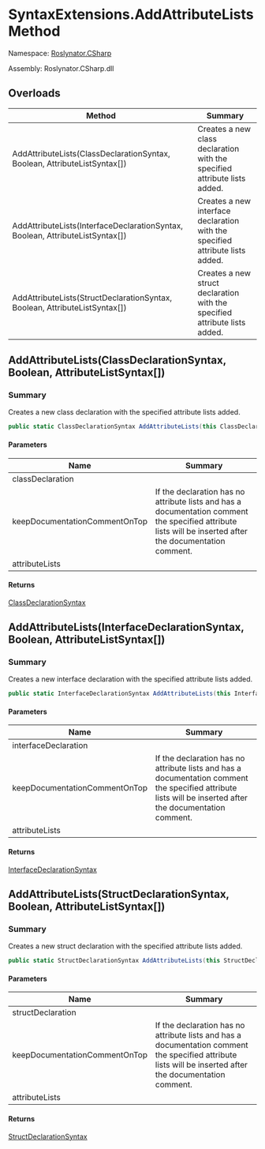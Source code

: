 # SyntaxExtensions\.AddAttributeLists Method

Namespace: [Roslynator.CSharp](../../README.md)

Assembly: Roslynator\.CSharp\.dll

## Overloads

| Method | Summary |
| ------ | ------- |
| AddAttributeLists\(ClassDeclarationSyntax, Boolean, AttributeListSyntax\[\]\) | Creates a new class declaration with the specified attribute lists added\. |
| AddAttributeLists\(InterfaceDeclarationSyntax, Boolean, AttributeListSyntax\[\]\) | Creates a new interface declaration with the specified attribute lists added\. |
| AddAttributeLists\(StructDeclarationSyntax, Boolean, AttributeListSyntax\[\]\) | Creates a new struct declaration with the specified attribute lists added\. |

## AddAttributeLists\(ClassDeclarationSyntax, Boolean, AttributeListSyntax\[\]\)

### Summary

Creates a new class declaration with the specified attribute lists added\.

```csharp
public static ClassDeclarationSyntax AddAttributeLists(this ClassDeclarationSyntax classDeclaration, bool keepDocumentationCommentOnTop, params AttributeListSyntax[] attributeLists)
```

#### Parameters

| Name | Summary |
| ---- | ------- |
| classDeclaration | |
| keepDocumentationCommentOnTop | If the declaration has no attribute lists and has a documentation comment the specified attribute lists will be inserted after the documentation comment\. |
| attributeLists | |

#### Returns

[ClassDeclarationSyntax](https://docs.microsoft.com/en-us/dotnet/api/microsoft.codeanalysis.csharp.syntax.classdeclarationsyntax)

## AddAttributeLists\(InterfaceDeclarationSyntax, Boolean, AttributeListSyntax\[\]\)

### Summary

Creates a new interface declaration with the specified attribute lists added\.

```csharp
public static InterfaceDeclarationSyntax AddAttributeLists(this InterfaceDeclarationSyntax interfaceDeclaration, bool keepDocumentationCommentOnTop, params AttributeListSyntax[] attributeLists)
```

#### Parameters

| Name | Summary |
| ---- | ------- |
| interfaceDeclaration | |
| keepDocumentationCommentOnTop | If the declaration has no attribute lists and has a documentation comment the specified attribute lists will be inserted after the documentation comment\. |
| attributeLists | |

#### Returns

[InterfaceDeclarationSyntax](https://docs.microsoft.com/en-us/dotnet/api/microsoft.codeanalysis.csharp.syntax.interfacedeclarationsyntax)

## AddAttributeLists\(StructDeclarationSyntax, Boolean, AttributeListSyntax\[\]\)

### Summary

Creates a new struct declaration with the specified attribute lists added\.

```csharp
public static StructDeclarationSyntax AddAttributeLists(this StructDeclarationSyntax structDeclaration, bool keepDocumentationCommentOnTop, params AttributeListSyntax[] attributeLists)
```

#### Parameters

| Name | Summary |
| ---- | ------- |
| structDeclaration | |
| keepDocumentationCommentOnTop | If the declaration has no attribute lists and has a documentation comment the specified attribute lists will be inserted after the documentation comment\. |
| attributeLists | |

#### Returns

[StructDeclarationSyntax](https://docs.microsoft.com/en-us/dotnet/api/microsoft.codeanalysis.csharp.syntax.structdeclarationsyntax)


